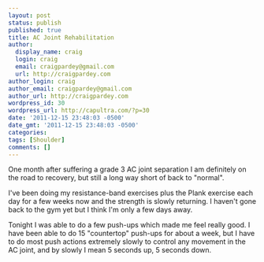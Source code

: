 ```yaml
---
layout: post
status: publish
published: true
title: AC Joint Rehabilitation
author:
  display_name: craig
  login: craig
  email: craigpardey@gmail.com
  url: http://craigpardey.com
author_login: craig
author_email: craigpardey@gmail.com
author_url: http://craigpardey.com
wordpress_id: 30
wordpress_url: http://capultra.com/?p=30
date: '2011-12-15 23:48:03 -0500'
date_gmt: '2011-12-15 23:48:03 -0500'
categories:
tags: [Shoulder]
comments: []
---
```


One month after suffering a grade 3 AC joint separation I am definitely on the
road to recovery, but still a long way short of back to "normal".

I've been doing my resistance-band exercises plus the Plank exercise each day
for a few weeks now and the strength is slowly returning. I haven't gone back
to the gym yet but I think I'm only a few days away.

Tonight I was able to do a few push-ups which made me feel really good.  I
have been able to do 15 "countertop" push-ups for about a week, but I have to
do most push actions extremely slowly to control any movement in the AC joint,
and by slowly I mean 5 seconds up, 5 seconds down.

